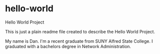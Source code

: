 hello-world
===========

Hello World Project


This is just a plain readme file created to describe the Hello World Project.

My name is Dan. I'm a recent graduate from SUNY Alfred State College. I graduated with a bachelors degree in Network Administration.
